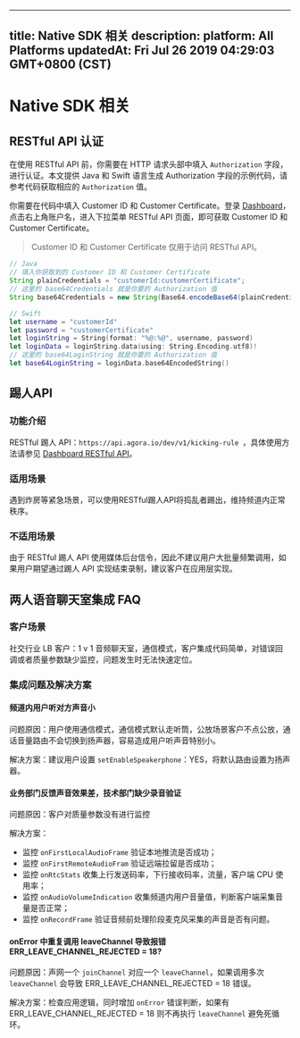 
---
title: Native SDK 相关
description: 
platform: All Platforms
updatedAt: Fri Jul 26 2019 04:29:03 GMT+0800 (CST)
---
# Native SDK 相关
## RESTful API  认证

在使用 RESTful API 前，你需要在 HTTP 请求头部中填入 `Authorization` 字段，进行认证。本文提供 Java 和 Swift 语言生成 Authorization 字段的示例代码，请参考代码获取相应的 `Authorization` 值。

你需要在代码中填入 Customer ID 和  Customer Certificate。登录 [Dashboard](https://dashboard.agora.io)，点击右上角账户名，进入下拉菜单 RESTful API 页面，即可获取 Customer ID 和 Customer Certificate。

> Customer ID 和 Customer Certificate 仅用于访问 RESTful API。

```java
// Java
// 填入你获取到的 Customer ID 和 Customer Certificate
String plainCredentials = "customerId:customerCertificate";
// 这里的 base64Credentials 就是你要的 Authorization 值
String base64Credentials = new String(Base64.encodeBase64(plainCredentials.getBytes()));
```

```swift
// Swift
let username = "customerId"
let password = "customerCertificate"
let loginString = String(format: "%@:%@", username, password)
let loginData = loginString.data(using: String.Encoding.utf8)!
// 这里的 base64LoginString 就是你要的 Authorization 值
let base64LoginString = loginData.base64EncodedString()
```

## 踢人API

### 功能介绍

RESTful 踢人 API：`https://api.agora.io/dev/v1/kicking-rule `，具体使用方法请参见 [Dashboard RESTful API](../../cn/API%20Reference/dashboard_restful_live.md)。

### 适用场景

遇到炸房等紧急场景，可以使用RESTful踢人API将捣乱者踢出，维持频道内正常秩序。

### 不适用场景

由于 RESTful 踢人 API 使用媒体后台信令，因此不建议用户大批量频繁调用，如果用户期望通过踢人 API 实现结束录制，建议客户在应用层实现。

## 两人语音聊天室集成 FAQ

### 客户场景

社交行业 LB 客户：1 v 1 音频聊天室，通信模式，客户集成代码简单，对错误回调或者质量参数缺少监控，问题发生时无法快速定位。

### 集成问题及解决方案

#### 频道内用户听对方声音小

问题原因：用户使用通信模式，通信模式默认走听筒，公放场景客户不点公放，通话音量路由不会切换到扬声器，容易造成用户听声音特别小。

解决方案：建议用户设置 `setEnableSpeakerphone`：YES，将默认路由设置为扬声器。

#### 业务部门反馈声音效果差，技术部门缺少录音验证

问题原因：客户对质量参数没有进行监控

解决方案：
* 监控 `onFirstLocalAudioFrame` 验证本地推流是否成功；
* 监控 `onFirstRemoteAudioFram` 验证远端拉留是否成功；
* 监控 `onRtcStats` 收集上行发送码率，下行接收码率，流量，客户端 CPU 使用率；
* 监控 `onAudioVolumeIndication` 收集频道内用户音量值，判断客户端采集音量是否正常；
* 监控 `onRecordFrame` 验证音频前处理阶段麦克风采集的声音是否有问题。

#### onError 中重复调用 leaveChannel 导致报错 ERR_LEAVE_CHANNEL_REJECTED = 18?

问题原因：声网一个 `joinChannel` 对应一个 `leaveChannel`，如果调用多次 `leaveChannel` 会导致 ERR_LEAVE_CHANNEL_REJECTED = 18 错误。

解决方案：检查应用逻辑，同时增加 `onError` 错误判断，如果有 ERR_LEAVE_CHANNEL_REJECTED = 18 则不再执行 `leaveChannel` 避免死循环。

